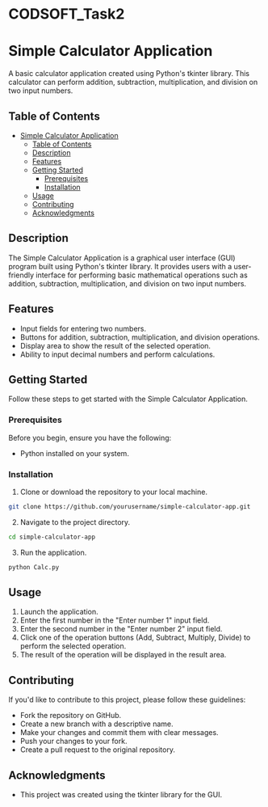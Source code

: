 # CODSOFT_Task2

# Simple Calculator Application

A basic calculator application created using Python's tkinter library. This calculator can perform addition, subtraction, multiplication, and division on two input numbers.

## Table of Contents

- [Simple Calculator Application](#simple-calculator-application)
  - [Table of Contents](#table-of-contents)
  - [Description](#description)
  - [Features](#features)
  - [Getting Started](#getting-started)
    - [Prerequisites](#prerequisites)
    - [Installation](#installation)
  - [Usage](#usage)
  - [Contributing](#contributing)
  - [Acknowledgments](#acknowledgments)

## Description

The Simple Calculator Application is a graphical user interface (GUI) program built using Python's tkinter library. It provides users with a user-friendly interface for performing basic mathematical operations such as addition, subtraction, multiplication, and division on two input numbers.

## Features

- Input fields for entering two numbers.
- Buttons for addition, subtraction, multiplication, and division operations.
- Display area to show the result of the selected operation.
- Ability to input decimal numbers and perform calculations.

## Getting Started

Follow these steps to get started with the Simple Calculator Application.

### Prerequisites

Before you begin, ensure you have the following:

- Python installed on your system.

### Installation

1. Clone or download the repository to your local machine.

```bash
git clone https://github.com/yourusername/simple-calculator-app.git
```

2. Navigate to the project directory.

```bash
cd simple-calculator-app
```

3. Run the application.

```bash
python Calc.py
```

## Usage

1. Launch the application.
2. Enter the first number in the "Enter number 1" input field.
3. Enter the second number in the "Enter number 2" input field.
4. Click one of the operation buttons (Add, Subtract, Multiply, Divide) to perform the selected operation.
5. The result of the operation will be displayed in the result area.

## Contributing

If you'd like to contribute to this project, please follow these guidelines:

- Fork the repository on GitHub.
- Create a new branch with a descriptive name.
- Make your changes and commit them with clear messages.
- Push your changes to your fork.
- Create a pull request to the original repository.

## Acknowledgments

- This project was created using the tkinter library for the GUI.
